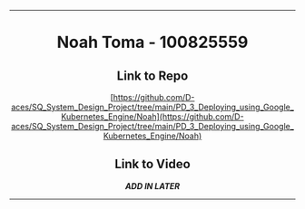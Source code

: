 <hr>
<div align="center">

# Noah Toma - 100825559

## Link to Repo
[https://github.com/D-aces/SQ_System_Design_Project/tree/main/PD_3_Deploying_using_Google_Kubernetes_Engine/Noah](https://github.com/D-aces/SQ_System_Design_Project/tree/main/PD_3_Deploying_using_Google_Kubernetes_Engine/Noah)

## Link to Video
***ADD IN LATER***

</div>
<hr>
